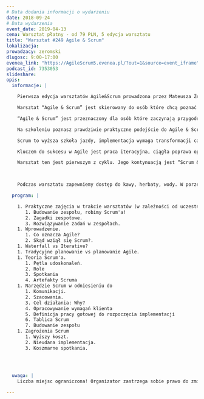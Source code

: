 ```yaml
---
# Data dodania informacji o wydarzeniu
date: 2018-09-24
# Data wydarzenia
event_date: 2019-04-13
cena: Warsztat płatny - od 79 PLN, 5 edycja warsztatu
title: "Warsztat #249 Agile & Scrum"
lokalizacja: 
prowadzacy: zeromski
dlugosc: 9:00-17:00
evenea_link: "https://AgileScrum5.evenea.pl/?out=1&source=event_iframe"
podcast_id: 7353053
slideshare:
opis:
  informacje: |

    Pierwsza edycja warsztatów Agile&Scrum prowadzona przez Mateusza Żeromskiego zdobyła bardzo pozytywną ocenę uczestników.  Kolejna edycja została dostosowana do oczekiwań osób początkujących w zwinnych metodykach pracy.

    Warsztat “Agile & Scrum” jest skierowany do osób które chcą poznać co naprawdę oznacza Agile, oraz co to jest Scrum. 50% czasu szkoleniowego jest poświęcone zasadom Agile. Druga połowa - podstawy Scrum.  Aktualnie istnieje wiele mitów na temat tych metodyk - na warsztatach obalamy wszystkie znane mity co pozwala dokładnie poznać Agile Mindset, wartości i zasady pracy zespołowej.

    “Agile & Scrum” jest przeznaczony dla osób które zaczynają przygodę ze Scrum, lub chcą poznać podstawy wiedzy. Szersze omówienie zasad Scrum i roli Scrum Mastera jest omawiane w drugim dniu szkoleniowym, podczas kolejnych warsztatów.

    Na szkoleniu poznasz prawdziwie praktyczne podejście do Agile & Scrum. To nie jest szkolenie “po certyfikat” ale po wiedzę, omawiam aspekty zwinnego zarządzania pod kątem wytwarzania oprogramowania wskazując co i kiedy można najlepiej zastosować.

    Scrum to wyższa szkoła jazdy, implementacja wymaga transformacji całego przedsiębiorstwa, natomiast narzędzia które są wykorzystywane w tej metodyce możesz zastosować wszędzie. Oczywiście tylko pełne wdrożenie tych zasad pozwoli realizować dwa razy więcej dwa razy szybciej.

    Kluczem do sukcesu w Agile jest praca iteracyjna, ciągła poprawa oparta na komunikacji i tworzeniu największej wartości dla Klienta. Na szkoleniu poznasz narzędzia i praktyczne zastosowania które mogą Ci pomóc w codziennej pracy.

    Warsztat ten jest pierwszym z cyklu. Jego kontynuacją jest “Scrum & Scrum Master”.

  

    Podczas warsztatu zapewniemy dostęp do kawy, herbaty, wody. W porze obiadowej zapewniamy pizzę w wersji mięsnej lub wegatariańskiej.

  program: |

    1. Praktyczne zajęcia w trakcie warsztatów (w zależności od uczestników). 
       1. Budowanie zespołu, robimy Scrum'a!
       2. Zagadki zespołowe.
       3. Rozwiązywanie zadań w zespołach.
    1. Wprowadzenie.
       1. Co oznacza Agile?
       2. Skąd wziął się Scrum?.     
    1. Waterfall vs Iterative?
    1. Tradycyjne planowanie vs planowanie Agile.
    1. Teoria Scrum'a.
       1. Pętla udoskonaleń.
       2. Role
       3. Spotkania
       4. Artefakty Scruma
    1. Narzędzie Scrum w odniesieniu do
       1. Komunikacji.
       2. Szacowania.
       3. Cel działania: Why?
       4. Opracowywanie wymagań klienta
       5. Definicja pracy gotowej do rozpoczęcia implementacji
       6. Tablica Scrum
       7. Budowanie zespołu
    1. Zagrożenia Scrum
       1. Wyższy koszt.
       2. Nieudana implementacja.
       3. Koszmarne spotkania. 


     
  
  uwaga: |
    Liczba miejsc ograniczona! Organizator zastrzega sobie prawo do zmiany lokalizacji wydarzenia oraz jego odwołania w przypadku niezgłoszenia się minimalnej liczby uczestników.

---
```

